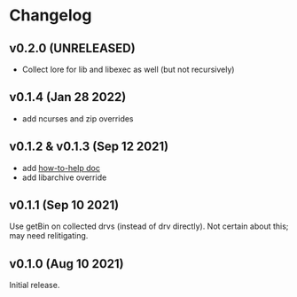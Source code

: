 # Changelog

## v0.2.0 (UNRELEASED)
- Collect lore for lib and libexec as well (but not recursively)

## v0.1.4 (Jan 28 2022)
- add ncurses and zip overrides

## v0.1.2 & v0.1.3 (Sep 12 2021)
- add [how-to-help doc](how_to_help.md)
- add libarchive override

## v0.1.1 (Sep 10 2021)
Use getBin on collected drvs (instead of drv directly). Not certain about this; may need relitigating.

## v0.1.0 (Aug 10 2021)
Initial release.
